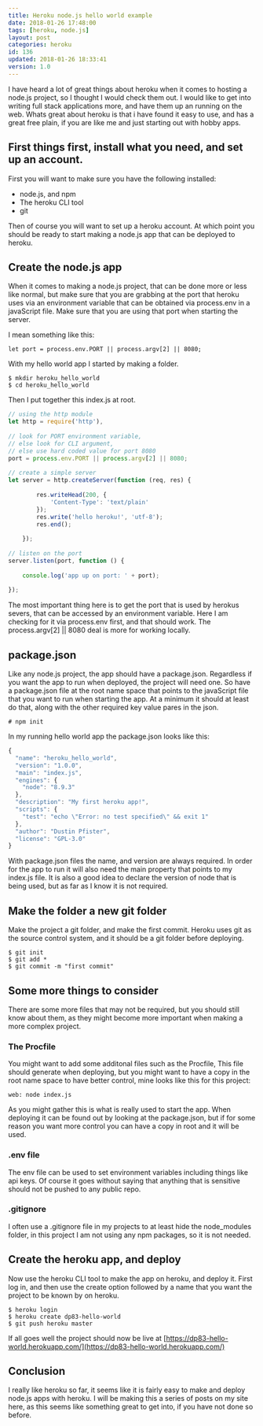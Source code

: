 ```yaml
---
title: Heroku node.js hello world example
date: 2018-01-26 17:48:00
tags: [heroku, node.js]
layout: post
categories: heroku
id: 136
updated: 2018-01-26 18:33:41
version: 1.0
---
```


I have heard a lot of great things about heroku when it comes to hosting a node.js project, so I thought I would check them out. I would like to get into writing full stack applications more, and have them up an running on the web. Whats great about heroku is that i have found it easy to use, and has a great free plain, if you are like me and just starting out with hobby apps.

<!-- more -->

## First things first, install what you need, and set up an account.

First you will want to make sure you have the following installed:

* node.js, and npm
* The heroku CLI tool
* git

Then of course you will want to set up a heroku account. At which point you should be ready to start making a node.js app that can be deployed to heroku.

## Create the node.js app

When it comes to making a node.js project, that can be done more or less like normal, but make sure that you are grabbing at the port that heroku uses via an environment variable that can be obtained via process.env in a javaScript file. Make sure that you are using that port when starting the server.

I mean something like this:
```
let port = process.env.PORT || process.argv[2] || 8080;
```

With my hello world app I started by making a folder.

```
$ mkdir heroku_hello_world
$ cd heroku_hello_world
```

Then I put together this index.js at root.

```js
// using the http module
let http = require('http'),
 
// look for PORT environment variable, 
// else look for CLI argument,
// else use hard coded value for port 8080
port = process.env.PORT || process.argv[2] || 8080;
 
// create a simple server
let server = http.createServer(function (req, res) {
 
        res.writeHead(200, {
            'Content-Type': 'text/plain'
        });
        res.write('hello heroku!', 'utf-8');
        res.end();
 
    });
 
// listen on the port
server.listen(port, function () {
 
    console.log('app up on port: ' + port);
 
});
```

The most important thing here is to get the port that is used by herokus severs, that can be accessed by an environment variable. Here I am checking for it via process.env first, and that should work. The process.argv[2] || 8080 deal is more for working locally.

## package.json

Like any node.js project, the app should have a package.json. Regardless if you want the app to run when deployed, the project will need one. So have a package.json file at the root name space that points to the javaScript file that you want to run when starting the app. At a minimum it should at least do that, along with the other required key value pares in the json.

```
# npm init
```

In my running hello world app the package.json looks like this:

```js
{
  "name": "heroku_hello_world",
  "version": "1.0.0",
  "main": "index.js",
  "engines": {
    "node": "8.9.3"
  },
  "description": "My first heroku app!",
  "scripts": {
    "test": "echo \"Error: no test specified\" && exit 1"
  },
  "author": "Dustin Pfister",
  "license": "GPL-3.0"
}
```

With package.json files the name, and version are always required. In order for the app to run it will also need the main property that points to my index.js file. It is also a good idea to declare the version of node that is being used, but as far as I know it is not required.

## Make the folder a new git folder

Make the project a git folder, and make the first commit. Heroku uses git as the source control system, and it should be a git folder before deploying.

```
$ git init
$ git add *
$ git commit -m "first commit"
```

## Some more things to consider

There are some more files that may not be required, but you should still know about them, as they might become more important when making a more complex project.

### The Procfile

You might want to add some additonal files such as the Procfile, This file should generate when deploying, but you might want to have a copy in the root name space to have better control, mine looks like this for this project:

```
web: node index.js
```

As you might gather this is what is really used to start the app. When deploying it can be found out by looking at the package.json, but if for some reason you want more control you can have a copy in root and it will be used.

### .env file

The env file can be used to set environment variables including things like api keys. Of course it goes without saying that anything that is sensitive should not be pushed to any public repo.

### .gitignore

I often use a .gitignore file in my projects to at least hide the node_modules folder, in this project I am not using any npm packages, so it is not needed.

## Create the heroku app, and deploy

Now use the heroku CLI tool to make the app on heroku, and deploy it. First log in, and then use the create option followed by a name that you want the project to be known by on heroku.

```
$ heroku login
$ heroku create dp83-hello-world
$ git push heroku master
```

If all goes well the project should now be live at [https://dp83-hello-world.herokuapp.com/](https://dp83-hello-world.herokuapp.com/)


## Conclusion

I really like heroku so far, it seems like it is fairly easy to make and deploy node.js apps with heroku. I will be making this a series of posts on my site here, as this seems like something great to get into, if you have not done so before.